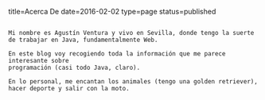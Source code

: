 title=Acerca De
date=2016-02-02
type=page
status=published
~~~~~~

Mi nombre es Agustín Ventura y vivo en Sevilla, donde tengo la suerte de trabajar en Java, fundamentalmente Web.

En este blog voy recogiendo toda la información que me parece interesante sobre
programación (casi todo Java, claro).

En lo personal, me encantan los animales (tengo una golden retriever), hacer deporte y salir con la moto.
